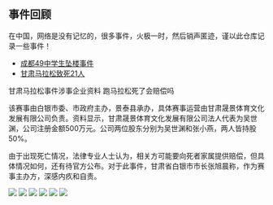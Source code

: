 ## 事件回顾

在中国，网络是没有记忆的，很多事件，火极一时，然后销声匿迹，谨以此仓库记录一些事件！

- [成都49中学生坠楼事件](https://baijiahao.baidu.com/s?id=1699352998439484224&wfr=spider&for=pc)
- [甘肃马拉松致死21人](https://www.sohu.com/subject/322927?_trans_=000014_bdss_dkmlssg)

甘肃马拉松事件涉事企业资料 跑马拉松死了会赔偿吗



该赛事由白银市委、市政府主办，景泰县承办，具体赛事运营由甘肃晟景体育文化发展有限公司负责。资料显示，甘肃晟景体育文化发展有限公司法人代表为吴世渊，公司注册金额500万元。公司两位股东分别为吴世渊和张小燕，两人皆持股50%。

由于出现死亡情况，法律专业人士认为，相关方可能要向死者家属提供赔偿，但具体情况如何，还有待官方公布。对于此事件，甘肃省白银市市长张旭晨称，作为赛事主办方，深感内疚和自责。

![](1.jpg)
![](2.jpg)
![](3.jpg)
![](4.jpg)
![](5.jpg)
![](6.jpg)

